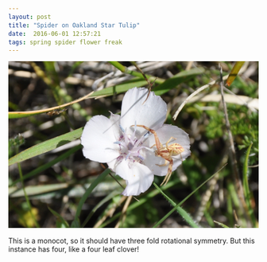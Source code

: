 ```yaml
---
layout: post
title: "Spider on Oakland Star Tulip"
date:  2016-06-01 12:57:21
tags: spring spider flower freak 
---
```


![Spider on Oakland Star Tulip](/images/spider-oakland-star-tulip.png)

This is a monocot, so it should have three fold rotational symmetry. But this instance has four, like a four leaf clover!

<!--more-->

